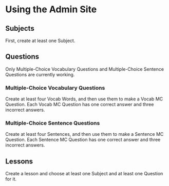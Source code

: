 # Using the Admin Site
## Subjects
First, create at least one Subject.
## Questions
Only Multiple-Choice Vocabulary Questions and Multiple-Choice Sentence Questions are currently working.
### Multiple-Choice Vocabulary Questions
Create at least four Vocab Words, and then use them to make a Vocab MC Question. Each Vocab MC Question has one correct answer and three incorrect answers.
### Multiple-Choice Sentence Questions
Create at least four Sentences, and then use them to make a Sentence MC Question. Each Sentence MC Question has one correct answer and three incorrect answers.
## Lessons
Create a lesson and choose at least one Subject and at least one Question for it.
